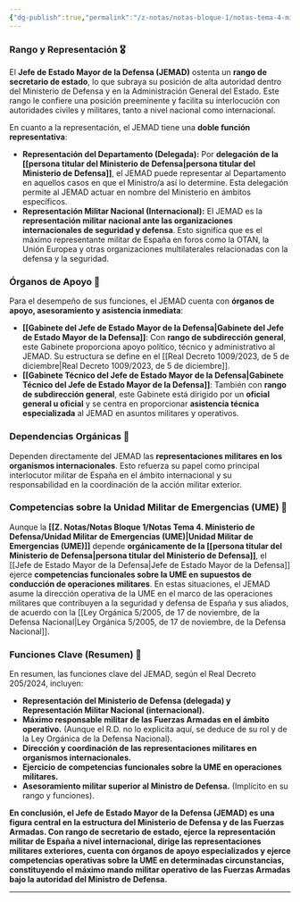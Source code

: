 ```yaml
---
{"dg-publish":true,"permalink":"/z-notas/notas-bloque-1/notas-tema-4-ministerio-de-defensa/jefe-de-estado-mayor-de-la-defensa-jemad/","title":"Jefe de Estado Mayor de la Defensa (JEMAD)"}
---
```


### Rango y Representación 🎖️

El **Jefe de Estado Mayor de la Defensa (JEMAD)** ostenta un **rango de secretario de estado**, lo que subraya su posición de alta autoridad dentro del Ministerio de Defensa y en la Administración General del Estado.  Este rango le confiere una posición preeminente y facilita su interlocución con autoridades civiles y militares, tanto a nivel nacional como internacional.

En cuanto a la representación, el JEMAD tiene una **doble función representativa**:

*   **Representación del Departamento (Delegada):**  Por **delegación de la [[persona titular del Ministerio de Defensa\|persona titular del Ministerio de Defensa]]**, el JEMAD puede representar al Departamento en aquellos casos en que el Ministro/a así lo determine.  Esta delegación permite al JEMAD actuar en nombre del Ministerio en ámbitos específicos.
*   **Representación Militar Nacional (Internacional):**  El JEMAD es la **representación militar nacional ante las organizaciones internacionales de seguridad y defensa**.  Esto significa que es el máximo representante militar de España en foros como la OTAN, la Unión Europea y otras organizaciones multilaterales relacionadas con la defensa y la seguridad.

### Órganos de Apoyo 🤝

Para el desempeño de sus funciones, el JEMAD cuenta con **órganos de apoyo, asesoramiento y asistencia inmediata**:

*   **[[Gabinete del Jefe de Estado Mayor de la Defensa\|Gabinete del Jefe de Estado Mayor de la Defensa]]**:  Con **rango de subdirección general**, este Gabinete proporciona apoyo político, técnico y administrativo al JEMAD. Su estructura se define en el [[Real Decreto 1009/2023, de 5 de diciembre\|Real Decreto 1009/2023, de 5 de diciembre]].
*   **[[Gabinete Técnico del Jefe de Estado Mayor de la Defensa\|Gabinete Técnico del Jefe de Estado Mayor de la Defensa]]**:  También con **rango de subdirección general**, este Gabinete está dirigido por un **oficial general u oficial** y se centra en proporcionar **asistencia técnica especializada** al JEMAD en asuntos militares y operativos.

### Dependencias Orgánicas 🔗

Dependen directamente del JEMAD las **representaciones militares en los organismos internacionales**.  Esto refuerza su papel como principal interlocutor militar de España en el ámbito internacional y su responsabilidad en la coordinación de la acción militar exterior.

### Competencias sobre la Unidad Militar de Emergencias (UME) 🚒

Aunque la **[[Z. Notas/Notas Bloque 1/Notas Tema 4. Ministerio de Defensa/Unidad Militar de Emergencias (UME)\|Unidad Militar de Emergencias (UME)]]** depende **orgánicamente de la [[persona titular del Ministerio de Defensa\|persona titular del Ministerio de Defensa]]**, el [[Jefe de Estado Mayor de la Defensa\|Jefe de Estado Mayor de la Defensa]] ejerce **competencias funcionales sobre la UME en supuestos de conducción de operaciones militares**.  En estas situaciones, el JEMAD asume la dirección operativa de la UME en el marco de las operaciones militares que contribuyen a la seguridad y defensa de España y sus aliados, de acuerdo con la [[Ley Orgánica 5/2005, de 17 de noviembre, de la Defensa Nacional\|Ley Orgánica 5/2005, de 17 de noviembre, de la Defensa Nacional]].

### Funciones Clave (Resumen) 🎯

En resumen, las funciones clave del JEMAD, según el Real Decreto 205/2024, incluyen:

*   **Representación del Ministerio de Defensa (delegada) y Representación Militar Nacional (internacional).**
*   **Máximo responsable militar de las Fuerzas Armadas en el ámbito operativo.** (Aunque el R.D. no lo explicita aquí, se deduce de su rol y de la Ley Orgánica de la Defensa Nacional).
*   **Dirección y coordinación de las representaciones militares en organismos internacionales.**
*   **Ejercicio de competencias funcionales sobre la UME en operaciones militares.**
*   **Asesoramiento militar superior al Ministro de Defensa.** (Implícito en su rango y funciones).

**En conclusión, el Jefe de Estado Mayor de la Defensa (JEMAD) es una figura central en la estructura del Ministerio de Defensa y de las Fuerzas Armadas.  Con rango de secretario de estado, ejerce la representación militar de España a nivel internacional, dirige las representaciones militares exteriores, cuenta con órganos de apoyo especializados y ejerce competencias operativas sobre la UME en determinadas circunstancias, constituyendo el máximo mando militar operativo de las Fuerzas Armadas bajo la autoridad del Ministro de Defensa.**

---